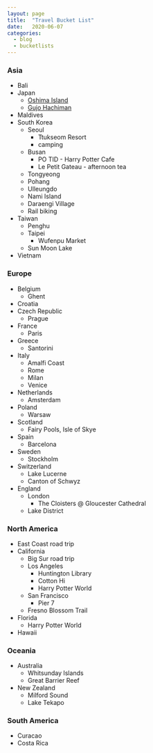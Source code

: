 ```yaml
---
layout: page
title:  "Travel Bucket List"
date:   2020-06-07
categories:
  - blog
  - bucketlists
---
```


### Asia
* Bali
* Japan
    * [Oshima Island](http://www.eatyourkimchi.com/adventures-in-oshima/)
    * [Gujo Hachiman](https://youtu.be/Fqpr_2uKzwY)
* Maldives
* South Korea
    * Seoul
        * Ttukseom Resort
        * camping
    * Busan
        * PO TID - Harry Potter Cafe
        * Le Petit Gateau - afternoon tea
    * Tongyeong
    * Pohang
    * Ulleungdo
    * Nami Island
    * Daraengi Village
    * Rail biking
* Taiwan
    * Penghu
    * Taipei
        * Wufenpu Market
    * Sun Moon Lake
* Vietnam

### Europe
* Belgium
    * Ghent
* Croatia
* Czech Republic
    * Prague
* France
    * Paris
* Greece
    * Santorini
* Italy
    * Amalfi Coast
    * Rome
    * Milan
    * Venice
* Netherlands
    * Amsterdam
* Poland
    * Warsaw
* Scotland
    * Fairy Pools, Isle of Skye
* Spain
    * Barcelona
* Sweden
    * Stockholm
* Switzerland
    * Lake Lucerne
    * Canton of Schwyz
* England
    * London
        * The Cloisters @ Gloucester Cathedral
    * Lake District

### North America
* East Coast road trip
* California
    * Big Sur road trip
    * Los Angeles
        * Huntington Library
        * Cotton Hi
        * Harry Potter World
    * San Francisco
        * Pier 7
    * Fresno Blossom Trail
* Florida
    * Harry Potter World
* Hawaii

### Oceania
* Australia
    * Whitsunday Islands
    * Great Barrier Reef
* New Zealand
    * Milford Sound
    * Lake Tekapo

### South America
* Curacao
* Costa Rica

